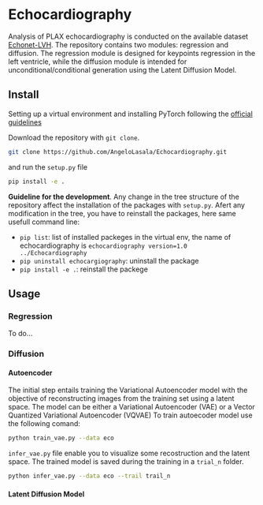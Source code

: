 # Echocardiography
Analysis of PLAX echocardiography is conducted on the available dataset [Echonet-LVH](https://echonet.github.io/lvh/). The repository contains two modules: regression and diffusion. The regression module is designed for keypoints regression in the left ventricle, while the diffusion module is intended for unconditional/conditional generation using the Latent Diffusion Model.

## Install
Setting up a virtual environment and installing PyTorch following the [official guidelines](https://pytorch.org/get-started/locally/)

Download the repository with `git clone`.

```bash
git clone https://github.com/AngeloLasala/Echocardiography.git
```

and run the `setup.py` file

```bash
pip install -e .
```

**Guideline for the development**. Any change in the tree structure of the repository affect the installation of the packages with `setup.py`. Afert any modification in the tree, you have to reinstall the packages, here same usefull command line:

- `pip list`: list of installed packeges in the virtual env, the name of echocardiography is `echocardiography version=1.0 ../Echocardiography`
- `pip uninstall echocargiography`: uninstall the package
- `pip install -e .`: reinstall the packege
## Usage

### Regression
To do...

### Diffusion

#### Autoencoder
The initial step entails training the Variational Autoencoder model with the objective of reconstructing images from the training set using a latent space. The model can be either a Variational Autoencoder (VAE) or a Vector Quantized Variational Autoencoder (VQVAE)
To train autoecoder model use the following comand:

```bash
python train_vae.py --data eco
```

`infer_vae.py` file enable you to visualize some recostruction and the latent space. The trained model is saved during the training in a `trial_n` folder.

```bash
python infer_vae.py --data eco --trail trail_n
```

#### Latent Diffusion Model




